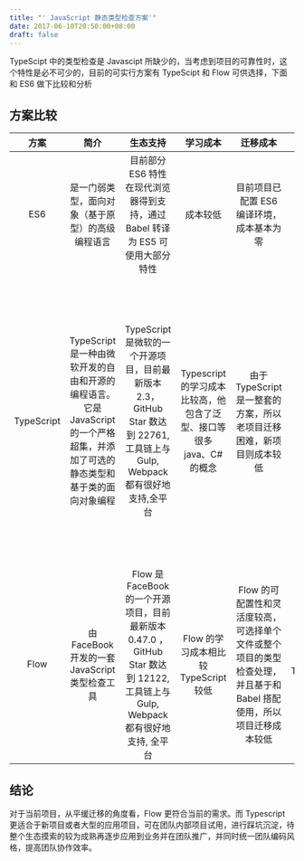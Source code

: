 ```yaml
---
title: "' JavaScript 静态类型检查方案'"
date: 2017-06-10T20:50:00+08:00
draft: false
---
```



TypeScipt 中的类型检查是 Javascipt 所缺少的，当考虑到项目的可靠性时，这个特性是必不可少的，目前的可实行方案有 TypeScipt 和 Flow 可供选择，下面和 ES6 做下比较和分析

## 方案比较
| 方案        | 简介           | 生态支持  |  学习成本        |       迁移成本           | 使用收益  |
|:-----------: |:-------------:| :---------:|:----------------:| :-----------------------:| :----------:|
|ES6 | 是一门弱类型，面向对象（基于原型）的高级编程语言 | 目前部分 ES6 特性在现代浏览器得到支持，通过 Babel 转译为 ES5 可使用大部分特性 | 成本较低 | 目前项目已配置 ES6 编译环境，成本基本为零 | 语法相比之前的版本更加简洁和高效 |
|TypeScript | TypeScript是一种由微软开发的自由和开源的编程语言。它是JavaScript的一个严格超集，并添加了可选的静态类型和基于类的面向对象编程 | TypeScript 是微软的一个开源项目，目前最新版本 2.3，GitHub Star 数达到 22761,工具链上与 Gulp, Webpack 都有很好地支持,全平台  | Typescript 的学习成本比较高，他包含了泛型、接口等很多 java、C# 的概念 | 由于 TypeScript 是一整套的方案，所以老项目迁移困难，新项目则成本较低 | 因为 TS 提供了很多强类型语言的功能，所以可以使得代码更健壮，编译后的代码也是针对 V8 等 js 引擎优化过的，所以执行效率也不会太慢，通过编辑器的支持，可使开发调试更有效率|
|Flow | 由 FaceBook 开发的一套 JavaScript 类型检查工具 | Flow 是FaceBook 的一个开源项目，目前最新版本 0.47.0 ，GitHub Star 数达到 12122,工具链上与 Gulp, Webpack 都有很好地支持, 全平台 | Flow 的学习成本相比较 TypeScript 较低 | Flow 的可配置性和灵活度较高，可选择单个文件或整个项目的类型检查处理，并且基于和 Babel 搭配使用，所以项目迁移成本较低 | 同 TypeScipt |

## 结论 
对于当前项目，从平缓迁移的角度看，Flow 更符合当前的需求。而 Typescript 更适合于新项目或者大型的应用项目，可在团队内部项目试用，进行踩坑沉淀，待整个生态摸索的较为成熟再逐步应用到业务并在团队推广，并同时统一团队编码风格，提高团队协作效率。
